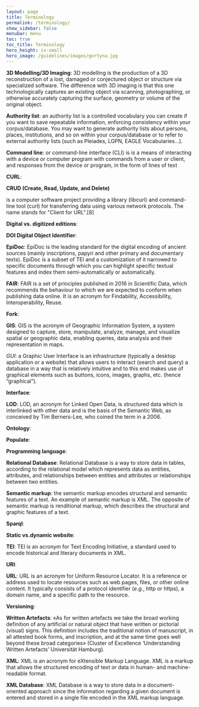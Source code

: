 ```yaml
---
layout: page
title: Terminology
permalink: /terminology/
show_sidebar: false
menubar: menu
toc: true
toc_title: Terminology
hero_height: is-small
hero_image: /guidelines/images/gortyna.jpg
---
```


**3D Modelling/3D Imaging**: 3D modelling is the production of a 3D reconstruction of a lost, damaged or conjectured object or structure via specialized software. The difference with 3D imaging
 is that this one technologically captures an existing object via scanning, photographing, or otherwise accurately capturing the surface, geometry or volume of the original object.

**Authority list**: an authority list is a controlled vocabulary you can create if you want to save repeatable information, enforcing consistency within your corpus/database.
 You may want to generate authority lists about persons, places, institutions, and so on within your corpus/database or to refer to external authority lists
  (such as Pleiades, LGPN, EAGLE Vocabularies…).

**Command line**: or command-line interface (CLI) is is a means of interacting with a device or computer program with commands from a user or client, and responses 
from the device or program, in the form of lines of text

**CURL**:

**CRUD (Create, Read, Update, and Delete)**

is a computer software project providing a library (libcurl) and command-line tool (curl) for transferring data using various network protocols. The name stands for "Client for URL".[8]

**Digital vs. digitized editions**:

**DOI Digital Object Identifier**:

**EpiDoc**: EpiDoc is the leading standard for the digital encoding of ancient sources (mainly inscriptions, papyri and other primary and documentary texts). EpiDoc is a subset of TEI and a
 customization of it narrowed to specific documents through which you can highlight specific textual features and index them semi-automatically or automatically.

**FAIR**: FAIR is a set of principles published in 2016 in Scientific Data, which recommends the behaviour to which we are expected to conform when publishing data online. It is an acronym for 
Findability, Accessibility, Interoperability, Reuse.

**Fork**:

**GIS**: GIS is the acronym of Geographic Information System, a system designed to capture, store, manipulate, analyze, manage, and visualize spatial or geographic data, enabling queries,
 data analysis and their representation in maps.

*GUI*:  a Graphic User Interface is an infrastructure (typically a desktop application or a website) that allows users to interact (search and query) a database in a way that 
is relatively intuitive and to this end makes use of graphical elements such as buttons, icons, images, graphs, etc. (hence “graphical”).

**Interface**:

**LOD**: LOD, an acronym for Linked Open Data, is structured data which is interlinked with other data and is the basis of the Semantic Web, as conceived by Tim Berners-Lee, who coined the term in a 2006.

**Ontology**:

**Populate**:

**Programming language**:

**Relational Database**: Relational Database is a way to store data in tables, according to the relational model which represents data as entities, attributes, and relationships between entities and attributes or relationships between two entities.

**Semantic markup**: the semantic markup encodes structural and semantic features of a text. An example of semantic markup is XML. The opposite of semantic markup is renditional markup, which describes the structural and graphic features of a text.

**Sparql**:

**Static vs.dynamic website**:

**TEI**: TEI is an acronym for Text Encoding Initiative, a standard used to encode historical and literary documents in XML.

**URI**:

**URL**: URL is an acronym for Uniform Resource Locator. It is a reference or address used to locate resources such as web pages, files, or other online content. It typically consists of a protocol identifier (_e.g._, http or https), a domain name, and a specific path to the resource.

**Versioning**:

**Written Artefacts**: «As for written artefacts we take the broad working definition of any artificial or natural object that have written or pictorial (visual) signs. This definition includes the traditional notion of manuscript, in all attested book forms, and inscription, and at the same time goes well beyond these broad categories» (Cluster of Excellence ‘Understanding Written Artefacts’ Universität Hamburg). 

**XML**: XML is an acronym for eXtensible Markup Language. XML is a markup that allows the structured encoding of text or data in human- and machine-readable format.

**XML Database**: XML Database is a way to store data in a document-oriented approach since the information regarding a given document is entered and stored in a single file encoded in the XML markup language.



